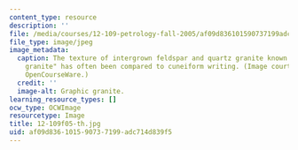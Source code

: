 ```yaml
---
content_type: resource
description: ''
file: /media/courses/12-109-petrology-fall-2005/af09d836101590737199adc714d839f5_12-109f05-th.jpg
file_type: image/jpeg
image_metadata:
  caption: The texture of intergrown feldspar and quartz granite known as "graphic
    granite" has often been compared to cuneiform writing. (Image courtesy of MIT
    OpenCourseWare.)
  credit: ''
  image-alt: Graphic granite.
learning_resource_types: []
ocw_type: OCWImage
resourcetype: Image
title: 12-109f05-th.jpg
uid: af09d836-1015-9073-7199-adc714d839f5
---
```

